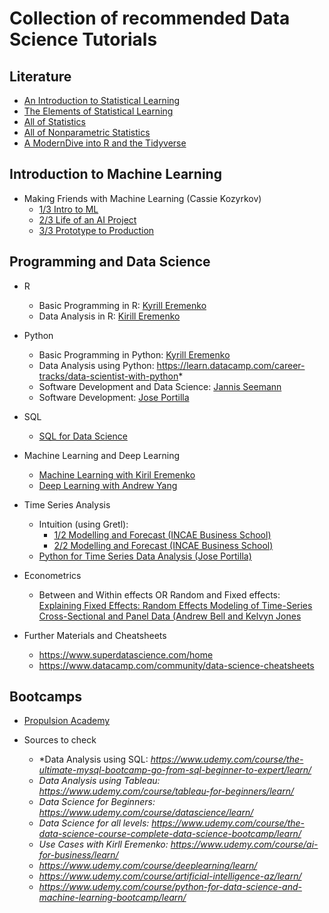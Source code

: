 # Collection of recommended Data Science Tutorials

## Literature
* [An Introduction to Statistical Learning](https://www.statlearning.com/)
* [The Elements of Statistical Learning](https://hastie.su.domains/ElemStatLearn/)
* [All of Statistics](https://egrcc.github.io/docs/math/all-of-statistics.pdf)
* [All of Nonparametric Statistics](https://www.stat.cmu.edu/~larry/all-of-nonpar/contents.pdf)
* [A ModernDive into R and the Tidyverse](https://moderndive.com/)

## Introduction to Machine Learning
* Making Friends with Machine Learning (Cassie Kozyrkov)
    - [1/3 Intro to ML](https://www.youtube.com/watch?v=0Vjh3pNP1GY&list=PLRKtJ4IpxJpDxl0NTvNYQWKCYzHNuy2xG&index=3)
    - [2/3 Life of an AI Project](https://www.youtube.com/watch?v=lIFLeHDanmA&list=PLRKtJ4IpxJpDxl0NTvNYQWKCYzHNuy2xG&index=4)
    - [3/3 Prototype to Production](https://www.youtube.com/watch?v=fwK5xKUwQbw&list=PLRKtJ4IpxJpDxl0NTvNYQWKCYzHNuy2xG&index=5)

## Programming and Data Science

* R
    - Basic Programming in R: [Kyrill Eremenko](https://www.udemy.com/course/r-programming/learn/)
    - Data Analysis in R: [Kirill Eremenko](https://www.udemy.com/course/r-analytics/learn/)
* Python
    - Basic Programming in Python: [Kyrill Eremenko](https://www.udemy.com/course/python-coding/learn/)
    - Data Analysis using Python: https://learn.datacamp.com/career-tracks/data-scientist-with-python*
    - Software Development and Data Science: [Jannis Seemann](https://www.udemy.com/course/python-bootcamp/learn)
    - Software Development: [Jose Portilla](https://www.udemy.com/course/complete-python-bootcamp/learn)

* SQL
    - [SQL for Data Science](https://pub.towardsai.net/a-complete-guide-to-sql-for-data-science-35743e73fd?_branch_match_id=968866952971094218&utm_source=pocket_mylist&gi=856b96b187fd)

* Machine Learning and Deep Learning
    - [Machine Learning with Kiril Eremenko](https://www.udemy.com/course/machinelearning/learn/)
    - [Deep Learning with Andrew Yang](https://youtu.be/CS4cs9xVecg)


* Time Series Analysis
    - Intuition (using Gretl): 
        + [1/2 Modelling and Forecast (INCAE Business School)](https://www.youtube.com/watch?v=VTc9Ioy9bkQ&list=PLOJG4jCHHSIPFbiTPF_jpfs0AMr_mVDpu&index=7&t=0s)
        + [2/2 Modelling and Forecast (INCAE Business School)](https://www.youtube.com/watch?v=s0utCyinbA0&t=0s&amp;list=PLOJG4jCHHSIPFbiTPF_jpfs0AMr_mVDpu&index=8*)
    -  [Python for Time Series Data Analysis (Jose Portilla)](https://www.udemy.com/course/python-for-time-series-data-analysis/learn)
* Econometrics
    - Between and Within effects OR Random and Fixed effects: [Explaining Fixed Effects: Random Effects Modeling of Time-Series Cross-Sectional and Panel Data (Andrew Bell and Kelvyn Jones](https://www.cambridge.org/core/journals/political-science-research-and-methods/article/explaining-fixed-effects-random-effects-modeling-of-timeseries-crosssectional-and-panel-data/0334A27557D15848549120FE8ECD8D63)
* Further Materials and Cheatsheets
    - https://www.superdatascience.com/home
    - https://www.datacamp.com/community/data-science-cheatsheets

## Bootcamps
* [Propulsion Academy](https://propulsion.academy/)

* Sources to check 
    - *Data Analysis using SQL: *https://www.udemy.com/course/the-ultimate-mysql-bootcamp-go-from-sql-beginner-to-expert/learn/*
    - *Data Analysis using Tableau: https://www.udemy.com/course/tableau-for-beginners/learn/*
    - *Data Science for Beginners: https://www.udemy.com/course/datascience/learn/*
    - *Data Science for all levels: https://www.udemy.com/course/the-data-science-course-complete-data-science-bootcamp/learn/*
    - *Use Cases with Kirll Eremenko: https://www.udemy.com/course/ai-for-business/learn/*
    - *https://www.udemy.com/course/deeplearning/learn/*
    - *https://www.udemy.com/course/artificial-intelligence-az/learn/*
    - *https://www.udemy.com/course/python-for-data-science-and-machine-learning-bootcamp/learn/*




